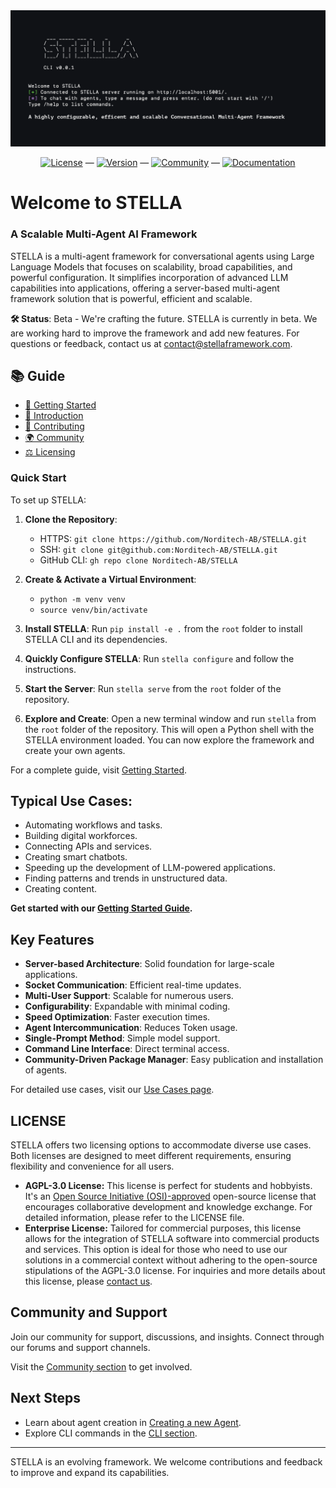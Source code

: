 <div align="center">
  <img src="assets/images/STELLA.png" alt="STELLA Banner">
</div>

<div align="center">

[![License](https://img.shields.io/badge/license-AGPLv3-blue.svg)](LICENSE) — [![Version](https://img.shields.io/badge/version-beta-orange.svg)](https://github.com/Norditech-AB/STELLA/tree/main) — [![Community](https://img.shields.io/badge/community-active-ff69b4.svg)](https://docs.stellaframework.com/Community.html) — [![Documentation](https://img.shields.io/badge/documentation-here-32a875.svg)](https://docs.stellaframework.com/)

</div>

# Welcome to STELLA

### A Scalable Multi-Agent AI Framework

STELLA is a multi-agent framework for conversational agents using Large Language Models that focuses on scalability, broad capabilities, and powerful configuration. It simplifies incorporation of advanced LLM capabilities into applications, offering a server-based multi-agent framework solution that is powerful, efficient and scalable.

**🛠️ Status**: Beta - We're crafting the future.
STELLA is currently in beta. We are working hard to improve the framework and add new features. For questions or feedback, contact us at [contact@stellaframework.com](mailto:contact@stellaframework.com).

## 📚 Guide

- [🚀 Getting Started](#getting-started)
- [🔭 Introduction](https://docs.stellaframework.com/Introduction.html)
- [🤝 Contributing](https://docs.stellaframework.com/contribution_guidelines/index.html)
- [🌍 Community](https://docs.stellaframework.com/Community.html)
- [⚖️ Licensing](https://docs.stellaframework.com/Licensing.html)

### Quick Start

To set up STELLA:

1. **Clone the Repository**:
   - HTTPS: ```git clone https://github.com/Norditech-AB/STELLA.git```
   - SSH: ```git clone git@github.com:Norditech-AB/STELLA.git```
   - GitHub CLI: ```gh repo clone Norditech-AB/STELLA```

2. **Create & Activate a Virtual Environment**:
   - ```python -m venv venv```
   - ```source venv/bin/activate```

2. **Install STELLA**:
   Run ```pip install -e .``` from the `root` folder to install STELLA CLI and its dependencies.

3. **Quickly Configure STELLA**:
   Run ```stella configure``` and follow the instructions.

4. **Start the Server**:
   Run ```stella serve``` from the `root` folder of the repository.

5. **Explore and Create**:
   Open a new terminal window and run ```stella``` from the `root` folder of the repository. This will open a Python shell with the STELLA environment loaded. You can now explore the framework and create your own agents.

For a complete guide, visit [Getting Started](https://docs.stellaframework.com/Getting_Started).

## Typical Use Cases:

- Automating workflows and tasks.
- Building digital workforces.
- Connecting APIs and services.
- Creating smart chatbots.
- Speeding up the development of LLM-powered applications.
- Finding patterns and trends in unstructured data.
- Creating content.

**Get started with our [Getting Started Guide](https://docs.stellaframework.com/Getting_Started).**

## Key Features

- **Server-based Architecture**: Solid foundation for large-scale applications.
- **Socket Communication**: Efficient real-time updates.
- **Multi-User Support**: Scalable for numerous users.
- **Configurability**: Expandable with minimal coding.
- **Speed Optimization**: Faster execution times.
- **Agent Intercommunication**: Reduces Token usage.
- **Single-Prompt Method**: Simple model support.
- **Command Line Interface**: Direct terminal access.
- **Community-Driven Package Manager**: Easy publication and installation of agents.

For detailed use cases, visit our [Use Cases page](https://docs.stellaframework.com/).

## LICENSE
STELLA offers two licensing options to accommodate diverse use cases. Both licenses are designed to meet different requirements, ensuring flexibility and convenience for all users.
- **AGPL-3.0 License:** This license is perfect for students and hobbyists. It's an [Open Source Initiative (OSI)-approved](https://opensource.org/licenses/) open-source license that encourages collaborative development and knowledge exchange. For detailed information, please refer to the LICENSE file.
- **Enterprise License:** Tailored for commercial purposes, this license allows for the integration of STELLA software into commercial products and services. This option is ideal for those who need to use our solutions in a commercial context without adhering to the open-source stipulations of the AGPL-3.0 license. For inquiries and more details about this license, please [contact us](mailto:philip@norditech.se).

## Community and Support

Join our community for support, discussions, and insights. Connect through our forums and support channels.

Visit the [Community section](https://docs.stellaframework.com/Community) to get involved.

## Next Steps

- Learn about agent creation in [Creating a new Agent](https://docs.stellaframework.com/agents/Creating_a_new_Agent).
- Explore CLI commands in the [CLI section](https://docs.stellaframework.com/cli/index).

---

STELLA is an evolving framework. We welcome contributions and feedback to improve and expand its capabilities.


